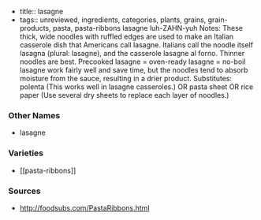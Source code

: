 - title:: lasagne
- tags:: unreviewed, ingredients, categories, plants, grains, grain-products, pasta, pasta-ribbons
lasagne luh-ZAHN-yuh Notes: These thick, wide noodles with ruffled edges are used to make an Italian casserole dish that Americans call lasagne. Italians call the noodle itself lasagna (plural: lasagne), and the casserole lasagne al forno. Thinner noodles are best. Precooked lasagne = oven-ready lasagne = no-boil lasagne work fairly well and save time, but the noodles tend to absorb moisture from the sauce, resulting in a drier product. Substitutes: polenta (This works well in lasagne casseroles.) OR pasta sheet OR rice paper (Use several dry sheets to replace each layer of noodles.)

### Other Names

* lasagne

### Varieties

* [[pasta-ribbons]]

### Sources
* http://foodsubs.com/PastaRibbons.html
